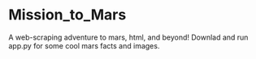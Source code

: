 # Mission_to_Mars

A web-scraping adventure to mars, html, and beyond! Downlad and run app.py for some cool mars facts and images.
